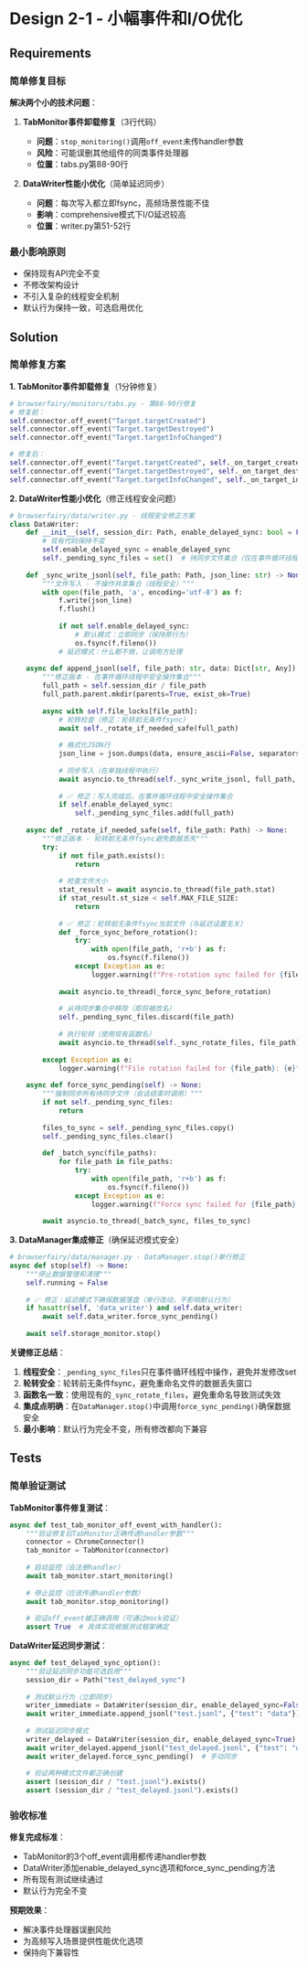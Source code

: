 # Design 2-1 - 小幅事件和I/O优化

## Requirements

### 简单修复目标
**解决两个小的技术问题**：

1. **TabMonitor事件卸载修复**（3行代码）
   - **问题**：`stop_monitoring()`调用`off_event`未传handler参数
   - **风险**：可能误删其他组件的同类事件处理器
   - **位置**：tabs.py第88-90行

2. **DataWriter性能小优化**（简单延迟同步）
   - **问题**：每次写入都立即fsync，高频场景性能不佳
   - **影响**：comprehensive模式下I/O延迟较高
   - **位置**：writer.py第51-52行

### 最小影响原则
- 保持现有API完全不变
- 不修改架构设计
- 不引入复杂的线程安全机制
- 默认行为保持一致，可选启用优化

## Solution

### 简单修复方案

**1. TabMonitor事件卸载修复**（1分钟修复）

```python
# browserfairy/monitors/tabs.py - 第88-90行修复
# 修复前：
self.connector.off_event("Target.targetCreated")
self.connector.off_event("Target.targetDestroyed") 
self.connector.off_event("Target.targetInfoChanged")

# 修复后：
self.connector.off_event("Target.targetCreated", self._on_target_created)
self.connector.off_event("Target.targetDestroyed", self._on_target_destroyed)  
self.connector.off_event("Target.targetInfoChanged", self._on_target_info_changed)
```

**2. DataWriter性能小优化**（修正线程安全问题）

```python
# browserfairy/data/writer.py - 线程安全修正方案
class DataWriter:
    def __init__(self, session_dir: Path, enable_delayed_sync: bool = False):
        # 现有代码保持不变 
        self.enable_delayed_sync = enable_delayed_sync
        self._pending_sync_files = set()  # 待同步文件集合（仅在事件循环线程访问）
        
    def _sync_write_jsonl(self, file_path: Path, json_line: str) -> None:
        """文件写入 - 不操作共享集合（线程安全）"""
        with open(file_path, 'a', encoding='utf-8') as f:
            f.write(json_line)
            f.flush()
            
            if not self.enable_delayed_sync:
                # 默认模式：立即同步（保持原行为）
                os.fsync(f.fileno())
            # 延迟模式：什么都不做，让调用方处理
                
    async def append_jsonl(self, file_path: str, data: Dict[str, Any]) -> None:
        """修正版本 - 在事件循环线程中安全操作集合"""
        full_path = self.session_dir / file_path
        full_path.parent.mkdir(parents=True, exist_ok=True)
        
        async with self.file_locks[file_path]:
            # 轮转检查（修正：轮转前无条件fsync）
            await self._rotate_if_needed_safe(full_path)
            
            # 格式化JSON行
            json_line = json.dumps(data, ensure_ascii=False, separators=(',', ':')) + '\n'
            
            # 同步写入（在单独线程中执行）
            await asyncio.to_thread(self._sync_write_jsonl, full_path, json_line)
            
            # ✅ 修正：写入完成后，在事件循环线程中安全操作集合
            if self.enable_delayed_sync:
                self._pending_sync_files.add(full_path)
                
    async def _rotate_if_needed_safe(self, file_path: Path) -> None:
        """修正版本 - 轮转前无条件fsync避免数据丢失"""
        try:
            if not file_path.exists():
                return
                
            # 检查文件大小
            stat_result = await asyncio.to_thread(file_path.stat)
            if stat_result.st_size < self.MAX_FILE_SIZE:
                return
            
            # ✅ 修正：轮转前无条件fsync当前文件（与延迟设置无关）
            def _force_sync_before_rotation():
                try:
                    with open(file_path, 'r+b') as f:
                        os.fsync(f.fileno())
                except Exception as e:
                    logger.warning(f"Pre-rotation sync failed for {file_path}: {e}")
                    
            await asyncio.to_thread(_force_sync_before_rotation)
            
            # 从待同步集合中移除（即将被改名）
            self._pending_sync_files.discard(file_path)
            
            # 执行轮转（使用现有函数名）
            await asyncio.to_thread(self._sync_rotate_files, file_path)
            
        except Exception as e:
            logger.warning(f"File rotation failed for {file_path}: {e}")
    
    async def force_sync_pending(self) -> None:
        """强制同步所有待同步文件（会话结束时调用）"""
        if not self._pending_sync_files:
            return
            
        files_to_sync = self._pending_sync_files.copy()
        self._pending_sync_files.clear()
        
        def _batch_sync(file_paths):
            for file_path in file_paths:
                try:
                    with open(file_path, 'r+b') as f:
                        os.fsync(f.fileno())
                except Exception as e:
                    logger.warning(f"Force sync failed for {file_path}: {e}")
        
        await asyncio.to_thread(_batch_sync, files_to_sync)
```

**3. DataManager集成修正**（确保延迟模式安全）

```python
# browserfairy/data/manager.py - DataManager.stop()单行修正
async def stop(self) -> None:
    """停止数据管理和清理"""
    self.running = False
    
    # ✅ 修正：延迟模式下确保数据落盘（单行改动，不影响默认行为）
    if hasattr(self, 'data_writer') and self.data_writer:
        await self.data_writer.force_sync_pending()
        
    await self.storage_monitor.stop()
```

**关键修正总结**：
1. **线程安全**：`_pending_sync_files`只在事件循环线程中操作，避免并发修改set
2. **轮转安全**：轮转前无条件fsync，避免重命名文件的数据丢失窗口  
3. **函数名一致**：使用现有的`_sync_rotate_files`，避免重命名导致测试失效
4. **集成点明确**：在`DataManager.stop()`中调用`force_sync_pending()`确保数据安全
5. **最小影响**：默认行为完全不变，所有修改都向下兼容

## Tests

### 简单验证测试

**TabMonitor事件修复测试**：
```python
async def test_tab_monitor_off_event_with_handler():
    """验证修复后TabMonitor正确传递handler参数"""
    connector = ChromeConnector()
    tab_monitor = TabMonitor(connector)
    
    # 启动监控（会注册handler）
    await tab_monitor.start_monitoring()
    
    # 停止监控（应该传递handler参数）
    await tab_monitor.stop_monitoring()
    
    # 验证off_event被正确调用（可通过mock验证）
    assert True  # 具体实现根据测试框架确定
```

**DataWriter延迟同步测试**：
```python
async def test_delayed_sync_option():
    """验证延迟同步功能可选启用"""
    session_dir = Path("test_delayed_sync")
    
    # 测试默认行为（立即同步）
    writer_immediate = DataWriter(session_dir, enable_delayed_sync=False)
    await writer_immediate.append_jsonl("test.jsonl", {"test": "data"})
    
    # 测试延迟同步模式
    writer_delayed = DataWriter(session_dir, enable_delayed_sync=True)
    await writer_delayed.append_jsonl("test_delayed.jsonl", {"test": "data"})
    await writer_delayed.force_sync_pending()  # 手动同步
    
    # 验证两种模式文件都正确创建
    assert (session_dir / "test.jsonl").exists()
    assert (session_dir / "test_delayed.jsonl").exists()
```

### 验收标准

**修复完成标准**：
- TabMonitor的3个off_event调用都传递handler参数
- DataWriter添加enable_delayed_sync选项和force_sync_pending方法
- 所有现有测试继续通过
- 默认行为完全不变

**预期效果**：
- 解决事件处理器误删风险
- 为高频写入场景提供性能优化选项
- 保持向下兼容性